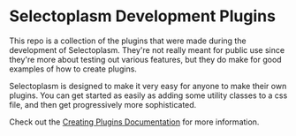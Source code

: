 # Selectoplasm Development Plugins

This repo is a collection of the plugins that were made during the development of Selectoplasm. They're not really meant for public use since they're more about testing out various features, but they do make for good examples of how to create plugins.

Selectoplasm is designed to make it very easy for anyone to make their own plugins. You can get started as easily as adding some utility classes to a css file, and then get progressively more sophisticated.

Check out the [Creating Plugins Documentation](https://www.selectoplasm.com/docs/plugins/Overview) for more information.
